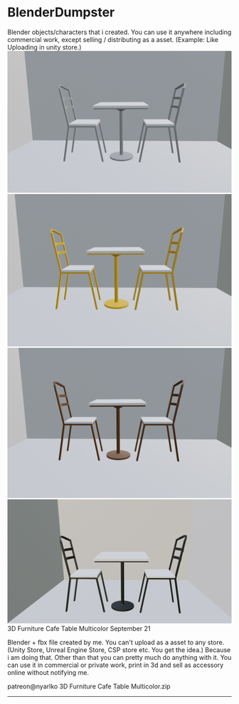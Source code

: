 # BlenderDumpster
Blender objects/characters that i created. You can use it anywhere including commercial work, except selling / distributing as a asset. (Example: Like Uploading in unity store.)
<img src="Gray_FullRender.png"></img>
<img src="Gold_FullRender.png"></img>
<img src="Brown_FullRender.png"></img>
<img src="Black_FullRender.png"></img>
3D Furniture Cafe Table Multicolor
September 21

Blender + fbx file created by me.
You can't upload as a asset to any store. (Unity Store, Unreal Engine Store, CSP store etc. You get the idea.) Because i am doing that. Other than that you can pretty much do anything with it. You can use it in commercial or private work, print in 3d and sell as accessory online without notifying me.

patreon@nyarlko 3D Furniture Cafe Table Multicolor.zip

-----------------------------------------------------------------------------------------------
